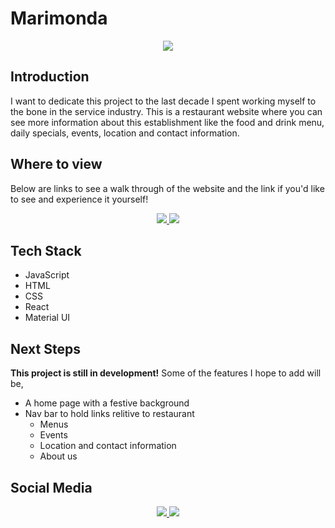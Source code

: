 # Marimonda

<p align="center">
    <a href="https://nbuendia.github.io/#/">
        <img src="https://img.shields.io/badge/Author-Nicole%20Buendia-green?style=for-the-badge&labelColor=grey">
    </a>
<p>

## Introduction

I want to dedicate this project to the last decade I spent working myself to the bone in the service industry. This is a restaurant website where you can see more information about this establishment like the food and drink menu, daily specials, events, location and contact information.

## Where to view

Below are links to see a walk through of the website and the link if you'd like to see and experience it yourself!

<p align='center'>
    <a target="_blank" rel="noopener" href="https://github.com/nbuendia/marimonda">
        <img src="https://img.shields.io/badge/COMING%20SOON-blue?style=plastic&logo=airplayvideo&labelColor=red">
    </a>
    <a target="_blank" rel="noopener" href="https://github.com/nbuendia/marimonda">
        <img src="https://img.shields.io/badge/COMING%20SOON-white?style=plastic&logo=youtube&labelColor=red">
    </a>
</p>

## Tech Stack

- JavaScript
- HTML
- CSS
- React
- Material UI

## Next Steps

**This project is still in development!** 
Some of the features I hope to add will be,
- A home page with a festive background
- Nav bar to hold links relitive to restaurant
    - Menus
    - Events
    - Location and contact information
    - About us

## Social Media

<p align="center">
    <a href="https://github.com/nbuendia">
        <img src="https://img.shields.io/badge/GitHub-grey?style=plastic&logo=github&labelColor=grey">
    </a>
    <a href="https://www.linkedin.com/in/nicole-buendia/">
        <img src="https://img.shields.io/badge/LinkedIn-blue?style=plastic&logo=linkedin&labelColor=blue">
    </a>
</p>